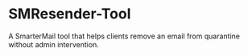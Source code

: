 # SMResender-Tool
A SmarterMail tool that helps clients remove an email from quarantine without admin intervention. 
